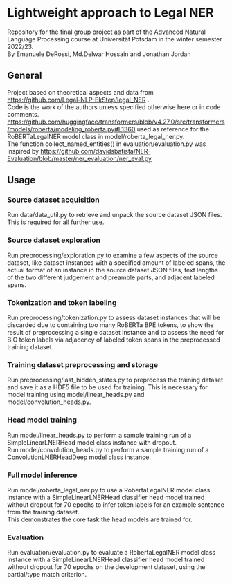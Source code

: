 # Lightweight approach to Legal NER 
Repository for the final group project as part of the Advanced Natural Language Processing course at Universität Potsdam
in the winter semester 2022/23.  
By Emanuele DeRossi, Md.Delwar Hossain and Jonathan Jordan

## General
Project based on theoretical aspects and data from https://github.com/Legal-NLP-EkStep/legal_NER .  
Code is the work of the authors unless specified otherwise here or in code comments.  
https://github.com/huggingface/transformers/blob/v4.27.0/src/transformers/models/roberta/modeling_roberta.py#L1360 used 
as reference for the RoBERTaLegalNER model class in model/roberta_legal_ner.py.  
The function collect_named_entities() in evaluation/evaluation.py was inspired by 
https://github.com/davidsbatista/NER-Evaluation/blob/master/ner_evaluation/ner_eval.py

## Usage
### Source dataset acquisition
Run data/data_util.py to retrieve and unpack the source dataset JSON files. This is required for all further use.
### Source dataset exploration
Run preprocessing/exploration.py to examine a few aspects of the source dataset, like dataset instances with a specified 
amount of labeled spans, the actual format of an instance in the source dataset JSON files, text lengths of the two 
different judgement and preamble parts, and adjacent labeled spans.
### Tokenization and token labeling
Run preprocessing/tokenization.py to assess dataset instances that will be discarded due to containing too many RoBERTa 
BPE tokens, to show the result of preprocessing a single dataset instance and to assess the need for BIO token labels 
via adjacency of labeled token spans in the preprocessed training dataset.
### Training dataset preprocessing and storage
Run preprocessing/last_hidden_states.py to preprocess the training dataset and save it as a HDF5 file to be used for 
training. This is necessary for model training using model/linear_heads.py and model/convolution_heads.py.
### Head model training
Run model/linear_heads.py to perform a sample training run of a SimpleLinearLNERHead model class instance with dropout.  
Run model/convolution_heads.py to perform a sample training run of a ConvolutionLNERHeadDeep model class instance.
### Full model inference
Run model/roberta_legal_ner.py to use a RobertaLegalNER model class instance with a SimpleLinearLNERHead classifier 
head model trained without dropout for 70 epochs to infer token labels for an example sentence from the training 
dataset.  
This demonstrates the core task the head models are trained for.
### Evaluation
Run evaluation/evaluation.py to evaluate a RobertaLegalNER model class instance with a SimpleLinearLNERHead classifier 
head model trained without dropout for 70 epochs on the development dataset, using the partial/type match criterion.